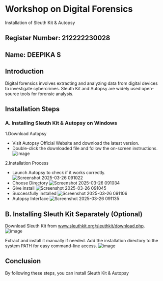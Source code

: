 
# Workshop on Digital Forensics
Installation of Sleuth Kit & Autopsy
## Register Number: 212222230028
## Name: DEEPIKA S

## Introduction
Digital forensics involves extracting and analyzing data from digital devices to investigate cybercrimes. Sleuth Kit and Autopsy are widely used open-source tools for forensic analysis.

## Installation Steps
### A. Installing Sleuth Kit & Autopsy on Windows
1.Download Autopsy
- Visit Autopsy Official Website and download the latest version.
- Double-click the downloaded file and follow the on-screen instructions.
![image](https://github.com/user-attachments/assets/8b333fce-43c8-42fa-9153-d0b9c19fab50)


2.Installation Process
- Launch Autopsy to check if it works correctly.
![Screenshot 2025-03-26 091022](https://github.com/user-attachments/assets/9cc616de-87ba-47e5-be7e-be872830d8ae)
- Choose Directory
![Screenshot 2025-03-26 091034](https://github.com/user-attachments/assets/08e15373-4b15-4693-8cd0-32789cd3f102)
- Give install
![Screenshot 2025-03-26 091045](https://github.com/user-attachments/assets/4da41fde-445e-4e4d-95ae-00d5e05048eb)
- Successfully installed
![Screenshot 2025-03-26 091106](https://github.com/user-attachments/assets/0ce794cf-e500-4ed6-82b3-97b24e8a6690)
- Autopsy Interface
 ![Screenshot 2025-03-26 091135](https://github.com/user-attachments/assets/e0b244fe-cae7-4c61-a843-ae4ca7f9f2da)

## B. Installing Sleuth Kit Separately (Optional)
Download Sleuth Kit from www.sleuthkit.org/sleuthkit/download.php.
![image](https://github.com/user-attachments/assets/9ac5490c-5704-4997-ac9e-015db1fbd74d)

Extract and install it manually if needed.
Add the installation directory to the system PATH for easy command-line access.
![image](https://github.com/user-attachments/assets/c2e4959d-058c-40a8-860d-9b2425dfcf36)

## Conclusion
By following these steps, you can install Sleuth Kit & Autopsy 
